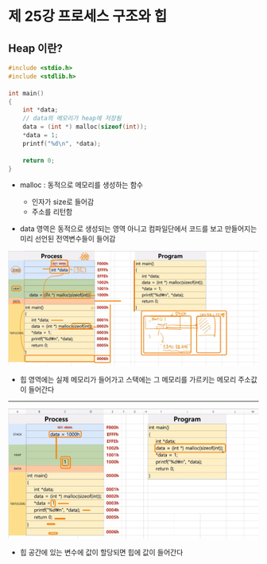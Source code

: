 # 제 25강 프로세스 구조와 힙 
## Heap 이란? 
```c
#include <stdio.h>
#include <stdlib.h>

int main()
{
    int *data;
    // data의 메모리가 heap에 저장됨
    data = (int *) malloc(sizeof(int));
    *data = 1;
    printf("%d\n", *data);

    return 0;
}
```

- malloc : 동적으로 메모리를 생성하는 함수
  - 인자가 size로 들어감 
  - 주소를 리턴함  

- data 영역은 동적으로 생성되는 영역 아니고 컴파일단에서 코드를 보고 만들어지는 미리 선언된 전역변수들이 들어감   

![힙 메모리 1](../img/heap_memory_1.png)

- 힙 영역에는 실제 메모리가 들어가고 스택에는 그 메모리를 가르키는 메모리 주소값이 들어간다 

---

![힙 메모리 2](../img/heap_memory_2.png)

- 힙 공간에 있는 변수에 값이 할당되면 힙에 값이 들어간다 


